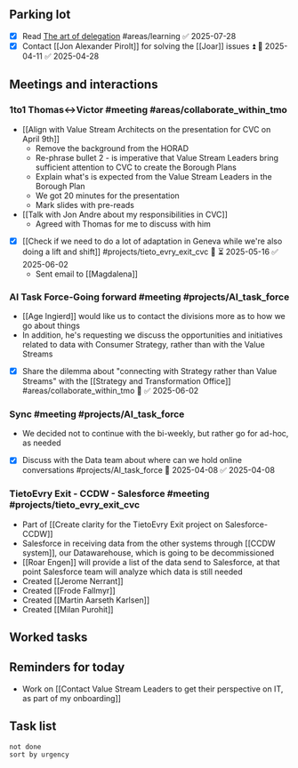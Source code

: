 ## Parking lot
* [x] Read [The art of delegation](https://library.s4k.com/7812-v8t7-h73fnto3uf/default.aspx?action=oneminute&id=133085&uid=780497&s=1minli&bl=20) #areas/learning ✅ 2025-07-28
* [x] Contact [[Jon Alexander Pirolt]] for solving the [[Joar]] issues ⏫ 📅 2025-04-11 ✅ 2025-04-28
## Meetings and interactions
### 1to1 Thomas<->Victor #meeting  #areas/collaborate_within_tmo 
* [[Align with Value Stream Architects on the presentation for CVC on April 9th]]
	* Remove the background from the HORAD
	* Re-phrase bullet 2 - is imperative that Value Stream Leaders bring sufficient attention to CVC to create the Borough Plans
	* Explain what's is expected from the Value Stream Leaders in the Borough Plan
	* We got 20 minutes for the presentation
	* Mark slides with pre-reads
* [[Talk with Jon Andre about my responsibilities in CVC]]
	* Agreed with Thomas for me to discuss with him
* [x] [[Check if we need to do a lot of adaptation in Geneva while we're also doing a lift and shift]] #projects/tieto_evry_exit_cvc 🔼 ⏳ 2025-05-16 ✅ 2025-06-02
	* Sent email to [[Magdalena]]
### AI Task Force-Going forward #meeting  #projects/AI_task_force 
* [[Age Ingierd]] would like us to contact the divisions more as to how we go about things
* In addition, he's requesting we discuss the opportunities and initiatives related to data with Consumer Strategy, rather than with the Value Streams
* [x] Share the dilemma about "connecting with Strategy rather than Value Streams" with the [[Strategy and Transformation Office]] #areas/collaborate_within_tmo 🔼 ✅ 2025-06-02
### Sync #meeting  #projects/AI_task_force 
* We decided not to continue with the bi-weekly, but rather go for ad-hoc, as needed
* [x] Discuss with the Data team about where can we hold online conversations #projects/AI_task_force 📅 2025-04-08 ✅ 2025-04-08
### TietoEvry Exit - CCDW - Salesforce #meeting  #projects/tieto_evry_exit_cvc 
* Part of [[Create clarity for the TietoEvry Exit project on Salesforce-CCDW]]
* Salesforce in receiving data from the other systems through [[CCDW system]], our Datawarehouse, which is going to be decommissioned
* [[Roar Engen]] will provide a list of the data send to Salesforce, at that point Salesforce team will analyze which data is still needed
* Created [[Jerome Nerrant]]
* Created [[Frode Fallmyr]]
* Created [[Martin Aarseth Karlsen]]
* Created [[Milan Purohit]]
## Worked tasks

## Reminders for today
* Work on [[Contact Value Stream Leaders to get their perspective on IT, as part of my onboarding]]

## Task list
```tasks
not done 
sort by urgency
```
